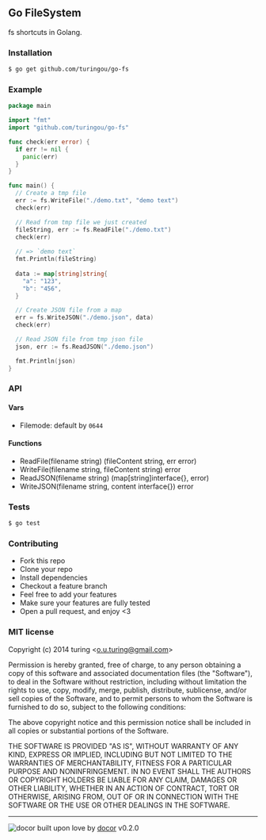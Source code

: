 ## Go FileSystem

fs shortcuts in Golang.

### Installation
```bash
$ go get github.com/turingou/go-fs
```

### Example
```go
package main

import "fmt"
import "github.com/turingou/go-fs"

func check(err error) {
  if err != nil {
    panic(err)
  }
}

func main() {
  // Create a tmp file
  err := fs.WriteFile("./demo.txt", "demo text")
  check(err)

  // Read from tmp file we just created
  fileString, err := fs.ReadFile("./demo.txt")
  check(err)
  
  // => `demo text`
  fmt.Println(fileString) 
  
  data := map[string]string{
    "a": "123",
    "b": "456",
  }

  // Create JSON file from a map
  err = fs.WriteJSON("./demo.json", data)
  check(err)

  // Read JSON file from tmp json file
  json, err := fs.ReadJSON("./demo.json")

  fmt.Println(json)
}
```

### API

#### Vars
- Filemode: default by `0644`

#### Functions

- ReadFile(filename string) (fileContent string, err error)
- WriteFile(filename string, fileContent string) error
- ReadJSON(filename string) (map[string]interface{}, error)
- WriteJSON(filename string, content interface{}) error

### Tests

```bash
$ go test
```

### Contributing
- Fork this repo
- Clone your repo
- Install dependencies
- Checkout a feature branch
- Feel free to add your features
- Make sure your features are fully tested
- Open a pull request, and enjoy <3

### MIT license
Copyright (c) 2014 turing &lt;o.u.turing@gmail.com&gt;

Permission is hereby granted, free of charge, to any person obtaining a copy
of this software and associated documentation files (the &quot;Software&quot;), to deal
in the Software without restriction, including without limitation the rights
to use, copy, modify, merge, publish, distribute, sublicense, and/or sell
copies of the Software, and to permit persons to whom the Software is
furnished to do so, subject to the following conditions:

The above copyright notice and this permission notice shall be included in
all copies or substantial portions of the Software.

THE SOFTWARE IS PROVIDED &quot;AS IS&quot;, WITHOUT WARRANTY OF ANY KIND, EXPRESS OR
IMPLIED, INCLUDING BUT NOT LIMITED TO THE WARRANTIES OF MERCHANTABILITY,
FITNESS FOR A PARTICULAR PURPOSE AND NONINFRINGEMENT. IN NO EVENT SHALL THE
AUTHORS OR COPYRIGHT HOLDERS BE LIABLE FOR ANY CLAIM, DAMAGES OR OTHER
LIABILITY, WHETHER IN AN ACTION OF CONTRACT, TORT OR OTHERWISE, ARISING FROM,
OUT OF OR IN CONNECTION WITH THE SOFTWARE OR THE USE OR OTHER DEALINGS IN
THE SOFTWARE.

---
![docor](https://raw.githubusercontent.com/turingou/docor/master/docor.png)
built upon love by [docor](https://github.com/turingou/docor.git) v0.2.0

